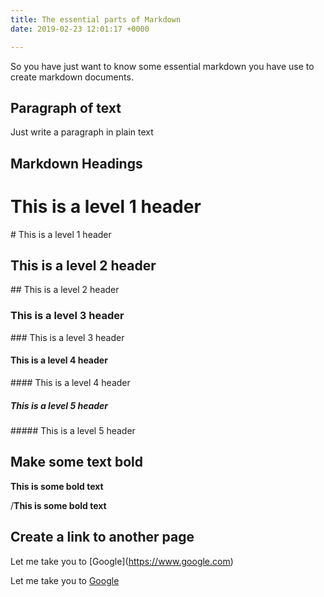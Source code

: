 ```yaml
---
title: The essential parts of Markdown
date: 2019-02-23 12:01:17 +0000

---
```

So you have just want to know some essential markdown you have use to create markdown documents.

## Paragraph of text

Just write a paragraph in plain text

## Markdown Headings

# This is a level 1 header

\# This is a level 1 header

## This is a level 2 header

\## This is a level 2 header

### This is a level 3 header

\### This is a level 3 header

#### This is a level 4 header

\#### This is a level 4 header

##### This is a level 5 header

\##### This is a level 5 header

## Make some text bold

**This is some bold text**

/**This is some bold text**

## **Create a link to another page**

Let me take you to \[Google\](https://www.google.com)

Let me take you to [Google](google.com)